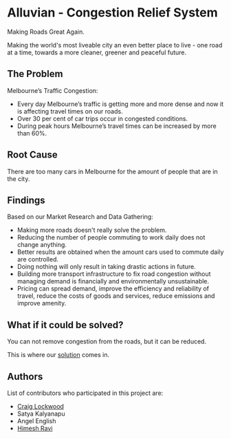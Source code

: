 # Alluvian - Congestion Relief System
Making Roads Great Again.

Making the world's most liveable city an even better place to live - one road at a time, towards a more cleaner, greener and peaceful future.

## The Problem
Melbourne’s Traffic Congestion:
* Every day Melbourne’s traffic is getting more and more dense and now it is affecting travel times on our roads.
* Over 30 per cent of car trips occur in congested conditions.
* During peak hours Melbourne’s travel times can be increased by more than 60%.

## Root Cause
There are too many cars in Melbourne for the amount of people that are in the city.

## Findings
Based on our Market Research and Data Gathering:
* Making more roads doesn't really solve the problem.
* Reducing the number of people commuting to work daily does not change anything. 
* Better results are obtained when the amount cars used to commute daily are controlled.
* Doing nothing will only result in taking drastic actions in future.
* Building more transport infrastructure to fix road congestion without managing demand is financially and environmentally unsustainable.
* Pricing can spread demand, improve the efficiency and reliability of travel, reduce the costs of goods and services, reduce emissions and improve amenity.
    
## What if it could be solved?
You can not remove congestion from the roads, but it can be reduced.

This is where our [solution](https://himeshravi.github.io/Alluvian/) comes in.

## Authors
List of contributors who participated in this project are:
* [Craig Lockwood](https://c-lockwood.github.io/)
* Satya Kalyanapu
* Angel English
* [Himesh Ravi](https://himeshravi.bitbucket.io/)